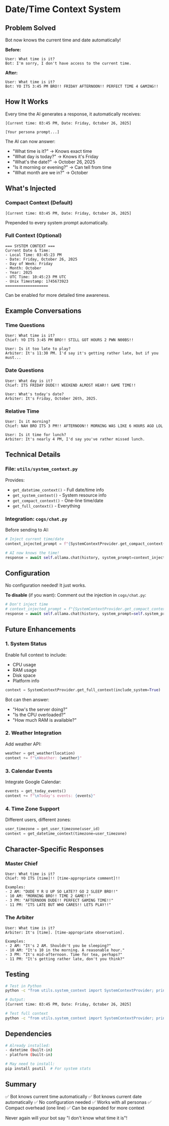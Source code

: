 # Date/Time Context System

## Problem Solved

Bot now knows the current time and date automatically!

**Before:**
```
User: What time is it?
Bot: I'm sorry, I don't have access to the current time.
```

**After:**
```
User: What time is it?
Bot: YO ITS 3:45 PM BRO!! FRIDAY AFTERNOON!! PERFECT TIME 4 GAMING!!
```

## How It Works

Every time the AI generates a response, it automatically receives:

```
[Current time: 03:45 PM, Date: Friday, October 26, 2025]

[Your persona prompt...]
```

The AI can now answer:
- "What time is it?" → Knows exact time
- "What day is today?" → Knows it's Friday
- "What's the date?" → October 26, 2025
- "Is it morning or evening?" → Can tell from time
- "What month are we in?" → October

## What's Injected

### Compact Context (Default)
```
[Current time: 03:45 PM, Date: Friday, October 26, 2025]
```

Prepended to every system prompt automatically.

### Full Context (Optional)
```
=== SYSTEM CONTEXT ===
Current Date & Time:
- Local Time: 03:45:23 PM
- Date: Friday, October 26, 2025
- Day of Week: Friday
- Month: October
- Year: 2025
- UTC Time: 10:45:23 PM UTC
- Unix Timestamp: 1745673923
===================
```

Can be enabled for more detailed time awareness.

## Example Conversations

### Time Questions
```
User: What time is it?
Chief: YO ITS 3:45 PM BRO!! STILL GOT HOURS 2 PWN N00BS!!

User: Is it too late to play?
Arbiter: It's 11:30 PM. I'd say it's getting rather late, but if you must...
```

### Date Questions
```
User: What day is it?
Chief: ITS FRIDAY DUDE!! WEEKEND ALMOST HEAR!! GAME TIME!!

User: What's today's date?
Arbiter: It's Friday, October 26th, 2025.
```

### Relative Time
```
User: Is it morning?
Chief: NAH BRO ITS 3 PM!! AFTERNOON!! MORNING WAS LIKE 6 HOURS AGO LOL

User: Is it time for lunch?
Arbiter: It's nearly 4 PM, I'd say you've rather missed lunch.
```

## Technical Details

### File: `utils/system_context.py`

Provides:
- `get_datetime_context()` - Full date/time info
- `get_system_context()` - System resource info
- `get_compact_context()` - One-line time/date
- `get_full_context()` - Everything

### Integration: `cogs/chat.py`

Before sending to AI:
```python
# Inject current time/date
context_injected_prompt = f"{SystemContextProvider.get_compact_context()}\n\n{self.system_prompt}"

# AI now knows the time!
response = await self.ollama.chat(history, system_prompt=context_injected_prompt)
```

## Configuration

No configuration needed! It just works.

**To disable** (if you want):
Comment out the injection in `cogs/chat.py`:
```python
# Don't inject time
# context_injected_prompt = f"{SystemContextProvider.get_compact_context()}\n\n{self.system_prompt}"
response = await self.ollama.chat(history, system_prompt=self.system_prompt)
```

## Future Enhancements

### 1. System Status
Enable full context to include:
- CPU usage
- RAM usage
- Disk space
- Platform info

```python
context = SystemContextProvider.get_full_context(include_system=True)
```

Bot can then answer:
- "How's the server doing?"
- "Is the CPU overloaded?"
- "How much RAM is available?"

### 2. Weather Integration
Add weather API:
```python
weather = get_weather(location)
context += f"\nWeather: {weather}"
```

### 3. Calendar Events
Integrate Google Calendar:
```python
events = get_today_events()
context += f"\nToday's events: {events}"
```

### 4. Time Zone Support
Different users, different zones:
```python
user_timezone = get_user_timezone(user_id)
context = get_datetime_context(timezone=user_timezone)
```

## Character-Specific Responses

### Master Chief
```
User: What time is it?
Chief: YO ITS [time]!! [time-appropriate comment]!!

Examples:
- 2 AM: "DUDE Y R U UP SO LATE?? GO 2 SLEEP BRO!!"
- 10 AM: "MORNING BRO!! TIME 2 GAME!!"
- 3 PM: "AFTERNOON DUDE!! PERFECT GAMING TIME!!"
- 11 PM: "ITS LATE BUT WHO CARES!! LETS PLAY!!"
```

### The Arbiter
```
User: What time is it?
Arbiter: It's [time]. [time-appropriate observation].

Examples:
- 2 AM: "It's 2 AM. Shouldn't you be sleeping?"
- 10 AM: "It's 10 in the morning. A reasonable hour."
- 3 PM: "It's mid-afternoon. Time for tea, perhaps?"
- 11 PM: "It's getting rather late, don't you think?"
```

## Testing

```bash
# Test in Python
python -c "from utils.system_context import SystemContextProvider; print(SystemContextProvider.get_compact_context())"

# Output:
[Current time: 03:45 PM, Date: Friday, October 26, 2025]
```

```bash
# Test full context
python -c "from utils.system_context import SystemContextProvider; print(SystemContextProvider.get_full_context())"
```

## Dependencies

```bash
# Already installed:
- datetime (built-in)
- platform (built-in)

# May need to install:
pip install psutil  # For system stats
```

## Summary

✅ Bot knows current time automatically
✅ Bot knows current date automatically
✅ No configuration needed
✅ Works with all personas
✅ Compact overhead (one line)
✅ Can be expanded for more context

Never again will your bot say "I don't know what time it is"!
